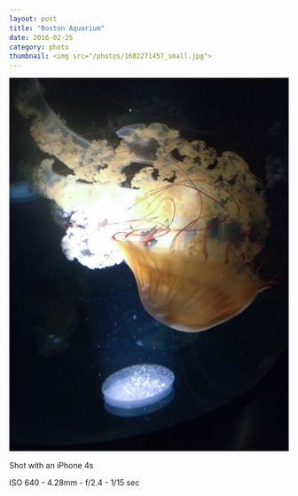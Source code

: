 ```yaml
---
layout: post
title: "Boston Aquarium"
date: 2016-02-25
category: photo
thumbnail: <img src="/photos/1602271457_small.jpg">
---
```

<img src="/photos/1602271457.jpg" class="image fit">

Shot with an iPhone 4s

ISO 640 -
4.28mm -
f/2.4 -
1/15 sec

